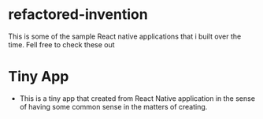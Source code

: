 # refactored-invention
This is some of the sample React native applications that i built over the time. Fell free to check these out
# Tiny App
* This is a tiny app that created from React Native application in the sense of having some common sense in the matters of creating.